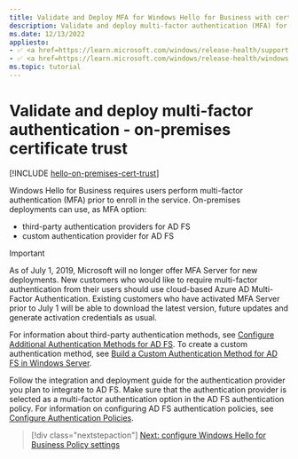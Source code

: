 ```yaml
---
title: Validate and Deploy MFA for Windows Hello for Business with certificate trust
description: Validate and deploy multi-factor authentication (MFA) for Windows Hello for Business in an on-premises certificate trust model.
ms.date: 12/13/2022
appliesto: 
- ✅ <a href=https://learn.microsoft.com/windows/release-health/supported-versions-windows-client target=_blank>Windows 10 and later</a>
- ✅ <a href=https://learn.microsoft.com/windows/release-health/windows-server-release-info target=_blank>Windows Server 2016 and later</a>
ms.topic: tutorial
---
```


# Validate and deploy multi-factor authentication - on-premises certificate trust

[!INCLUDE [hello-on-premises-cert-trust](./includes/hello-on-premises-cert-trust.md)]

Windows Hello for Business requires users perform multi-factor authentication (MFA) prior to enroll in the service. On-premises deployments can use, as MFA option:

- third-party authentication providers for AD FS
- custom authentication provider for AD FS

> [!IMPORTANT]
> As of July 1, 2019, Microsoft will no longer offer MFA Server for new deployments. New customers who would like to require multi-factor authentication from their users should use cloud-based Azure AD Multi-Factor Authentication. Existing customers who have activated MFA Server prior to July 1 will be able to download the latest version, future updates and generate activation credentials as usual.

For information about third-party authentication methods, see [Configure Additional Authentication Methods for AD FS](/windows-server/identity/ad-fs/operations/configure-additional-authentication-methods-for-ad-fs). To create a custom authentication method, see [Build a Custom Authentication Method for AD FS in Windows Server](/windows-server/identity/ad-fs/development/ad-fs-build-custom-auth-method).

Follow the integration and deployment guide for the authentication provider you plan to integrate to AD FS. Make sure that the authentication provider is selected as a multi-factor authentication option in the AD FS authentication policy. For information on configuring AD FS authentication policies, see [Configure Authentication Policies](/windows-server/identity/ad-fs/operations/configure-authentication-policies).

> [!div class="nextstepaction"]
> [Next: configure Windows Hello for Business Policy settings](hello-cert-trust-policy-settings.md)